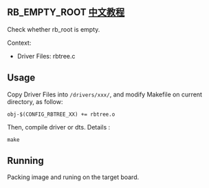 RB_EMPTY_ROOT [中文教程](https://biscuitos.github.io/blog/RBTREE_RB_EMPTY_ROOT/)
----------------------------------

Check whether rb_root is empty.

Context:

* Driver Files: rbtree.c

## Usage

Copy Driver Files into `/drivers/xxx/`, and modify Makefile on current 
directory, as follow:

```
obj-$(CONFIG_RBTREE_XX) += rbtree.o
```

Then, compile driver or dts. Details :

```
make
```

## Running

Packing image and runing on the target board.
